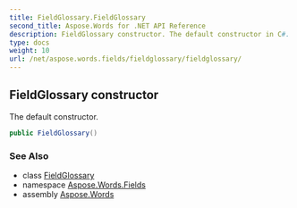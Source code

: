 ```yaml
---
title: FieldGlossary.FieldGlossary
second_title: Aspose.Words for .NET API Reference
description: FieldGlossary constructor. The default constructor in C#.
type: docs
weight: 10
url: /net/aspose.words.fields/fieldglossary/fieldglossary/
---
```

## FieldGlossary constructor

The default constructor.

```csharp
public FieldGlossary()
```

### See Also

* class [FieldGlossary](../)
* namespace [Aspose.Words.Fields](../../fieldglossary/)
* assembly [Aspose.Words](../../../)
